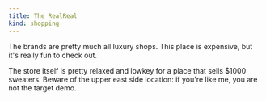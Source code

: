 ```yaml
---
title: The RealReal
kind: shopping
---
```

The brands are pretty much all luxury shops. This place is expensive, but it's really fun to check out.

The store itself is pretty relaxed and lowkey for a place that sells $1000 sweaters. Beware of the upper east side location: if you're like me, you are not the target demo.
